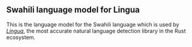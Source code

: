 ## Swahili language model for Lingua

This is the language model for the Swahili language which is used by 
[*Lingua*](https://github.com/pemistahl/lingua-rs), 
the most accurate natural language detection library in the Rust ecosystem.
